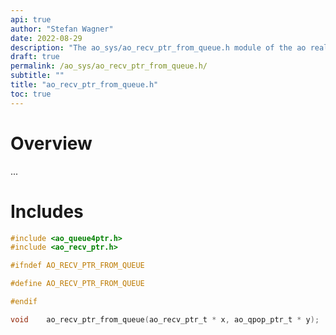 ```yaml
---
api: true
author: "Stefan Wagner"
date: 2022-08-29
description: "The ao_sys/ao_recv_ptr_from_queue.h module of the ao real-time operating system."
draft: true
permalink: /ao_sys/ao_recv_ptr_from_queue.h/ 
subtitle: ""
title: "ao_recv_ptr_from_queue.h"
toc: true
---
```


# Overview

...

# Includes

```c
#include <ao_queue4ptr.h>
#include <ao_recv_ptr.h>

#ifndef AO_RECV_PTR_FROM_QUEUE

#define AO_RECV_PTR_FROM_QUEUE

#endif

void    ao_recv_ptr_from_queue(ao_recv_ptr_t * x, ao_qpop_ptr_t * y);

```
